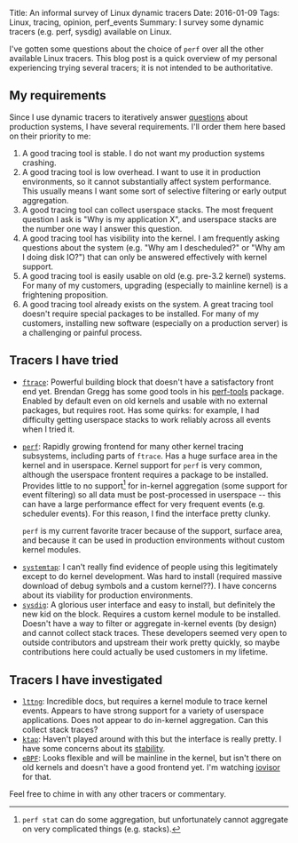 Title: An informal survey of Linux dynamic tracers
Date: 2016-01-09
Tags: Linux, tracing, opinion, perf_events
Summary: I survey some dynamic tracers (e.g. perf, sysdig) available on Linux.

I've gotten some questions about the choice of `perf` over all the other
available Linux tracers. This blog post is a quick overview of my personal
experiencing trying several tracers; it is not intended to be authoritative.

## My requirements

Since I use dynamic tracers to iteratively answer
[questions]({filename}dtrace_philosophy.md) about production systems, I have
several requirements. I'll order them here based on their priority to me:

  1. A good tracing tool is stable. I do not want my production systems crashing.
  2. A good tracing tool is low overhead. I want to use it in production
     environments, so it cannot substantially affect system performance.
     This usually means I want some sort of selective filtering or early
     output aggregation.
  3. A good tracing tool can collect userspace stacks. The most frequent
     question I ask is "Why is my application X", and userspace stacks are the
   	 number one way I answer this question.
  4. A good tracing tool has visibility into the kernel. I am frequently asking
     questions about the system (e.g. "Why am I descheduled?" or "Why am I doing
	 disk IO?") that can only be answered effectively with kernel support.
  5. A good tracing tool is easily usable on old (e.g. pre-3.2 kernel)
     systems. For many of my customers, upgrading (especially to mainline
	 kernel) is a frightening proposition.
  6. A good tracing tool already exists on the system. A great tracing tool
     doesn't require special packages to be installed. For many of my customers,
	 installing new software (especially on a production server) is a
	 challenging or painful process.

## Tracers I have tried

  - [`ftrace`](http://elinux.org/Ftrace): Powerful building block that doesn't
    have a satisfactory front
    end yet. Brendan Gregg has some good tools in his
	[perf-tools](https://github.com/brendangregg/perf-tools) package.
	Enabled by default even on old kernels and usable with no external packages,
	but requires root.
	Has some quirks: for example, I had difficulty getting userspace stacks to
	work reliably across all events when I tried it.
  - [`perf`](https://perf.wiki.kernel.org/index.php/Main_Page): Rapidly growing
    frontend for many other kernel tracing subsystems,
    including parts of `ftrace`. Has a huge surface area in the kernel and
	in userspace. Kernel support for `perf` is very common, although the
	userspace frontent requires a package to be installed. Provides little
	to no support[^1] for in-kernel aggregation (some support for event filtering)
	so all data must be post-processed in userspace -- this can have a large
	performance effect for very frequent events (e.g. scheduler events).
	For this reason, I find the interface pretty clunky.
	
	`perf` is my current favorite tracer because of the support, surface area, and
	because it can be used in production environments without custom kernel
	modules.	

[^1]: `perf stat` can do some aggregation, but unfortunately cannot aggregate on
very complicated things (e.g. stacks).

  - [`systemtap`](https://sourceware.org/systemtap/): I can't really find
    evidence of people using this legitimately
    except to do kernel development. Was hard to install (required massive
	download of debug symbols and a custom kernel??). I have concerns about its
	viability for production environments.
  - [`sysdig`](http://www.sysdig.org/): A glorious user interface and easy to
    install, but definitely the
    new kid on the block. Requires a custom kernel module to be installed.
	Doesn't have a way to filter or aggregate in-kernel events (by design) and
	cannot collect stack traces. These developers seemed very open
	to outside contributors and upstream their work pretty quickly, so maybe
	contributions here could actually be used customers in my lifetime.
	
## Tracers I have investigated

  - [`lttng`](https://lttng.org/): Incredible docs, but requires a kernel module
    to trace kernel events. Appears to have strong support for a variety of
	userspace applications. Does not appear to do in-kernel aggregation. 
	Can this collect stack traces?
  - [`ktap`](http://www.ktap.org/): Haven't played around with this but the
    interface is really pretty. I have some concerns about its
	[stability](https://github.com/ktap/ktap/issues).
  - [`eBPF`](https://lwn.net/Articles/603983/): Looks flexible and will be
    mainline in the kernel, but isn't there on old kernels and doesn't have a
	good frontend yet. I'm watching [iovisor](https://github.com/iovisor/bcc)
	for that.

Feel free to chime in with any other tracers or commentary.